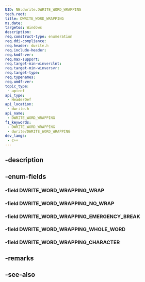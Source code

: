 ```yaml
---
UID: NE:dwrite.DWRITE_WORD_WRAPPING
tech.root: 
title: DWRITE_WORD_WRAPPING
ms.date: 
targetos: Windows
description: 
req.construct-type: enumeration
req.ddi-compliance: 
req.header: dwrite.h
req.include-header: 
req.kmdf-ver: 
req.max-support: 
req.target-min-winverclnt: 
req.target-min-winversvr: 
req.target-type: 
req.typenames: 
req.umdf-ver: 
topic_type:
 - apiref
api_type:
 - HeaderDef
api_location:
 - dwrite.h
api_name:
 - DWRITE_WORD_WRAPPING
f1_keywords:
 - DWRITE_WORD_WRAPPING
 - dwrite/DWRITE_WORD_WRAPPING
dev_langs:
 - c++
---
```


## -description

## -enum-fields

### -field DWRITE_WORD_WRAPPING_WRAP

### -field DWRITE_WORD_WRAPPING_NO_WRAP

### -field DWRITE_WORD_WRAPPING_EMERGENCY_BREAK

### -field DWRITE_WORD_WRAPPING_WHOLE_WORD

### -field DWRITE_WORD_WRAPPING_CHARACTER

## -remarks

## -see-also


